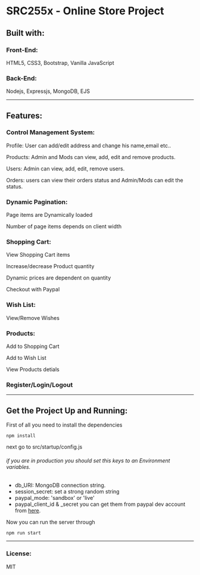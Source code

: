 ﻿# SRC255x - Online Store Project

## Built with:

### Front-End:
HTML5, CSS3, Bootstrap, Vanilla JavaScript

### Back-End:
Nodejs, Expressjs, MongoDB, EJS

------------

## Features:

### Control Management System:
Profile: User can add/edit address and change his name,email etc..

Products: Admin and Mods can view, add, edit and remove products.

Users: Admin can view, add, edit, remove users.

Orders: users can view their orders status and Admin/Mods can edit the status.

### Dynamic Pagination:
Page items are Dynamically loaded

Number of page items depends on client width

### Shopping Cart:
View Shopping Cart items

Increase/decrease Product quantity

Dynamic prices are dependent on quantity

Checkout with Paypal

### Wish List:
View/Remove Wishes

### Products:
Add to Shopping Cart

Add to Wish List

View Products detials

### Register/Login/Logout


------------

## Get the Project Up and Running:
First of all you need to install the dependencies

`npm install`

next go to src/startup/config.js

###### if you are in production you should set this keys to an Environment variables.

- db_URI: MongoDB connection string.
- session_secret: set a strong random string
- paypal_mode: 'sandbox' or 'live'
- paypal_client_id & _secret you can get them from paypal dev account from [here](https://www.paypal.com/signin?returnUri=https%3A%2F%2Fdeveloper.paypal.com%2Fdeveloper%2Fapplications "here").

Now you can run the server through

`npm run start`


------------

### License:
MIT
